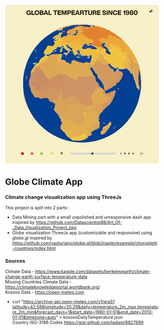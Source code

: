<a href="https://feresk.github.io/Globe-Climate/"><img src="https://github.com/feresk/Globe-Climate/blob/main/preview.png"></a>

# Globe Climate App
### Climate change visualization app using ThreeJs
This project is split into 2 parts :
- Data Mining part with a small unpolished and unresponsive dash app 
  inspired by https://github.com/Datascientist88/Art_Of-_Data_Visualization_Project_two 
- Globe visualization ThreeJs app (customizable and responsive) using globe.gl
  inspired by https://github.com/vasturiano/globe.gl/blob/master/example/choropleth-countries/index.html
### Sources
Climate Data - https://www.kaggle.com/datasets/berkeleyearth/climate-change-earth-surface-temperature-data <br />
Missing Countries Climate Data - https://climateknowledgeportal.worldbank.org/ <br />
Kosovo Data - https://open-meteo.com <br />
- curl "https://archive-api.open-meteo.com/v1/era5?latitude=42.58&longitude=20.29&daily=temperature_2m_max,temperature_2m_min&forecast_days=1&start_date=1980-01-01&end_date=2013-01-01&timezone=auto" > kosovoDailyTemperature.json <br />
Country ISO-3166 Codes https://gist.github.com/tadast/8827699
